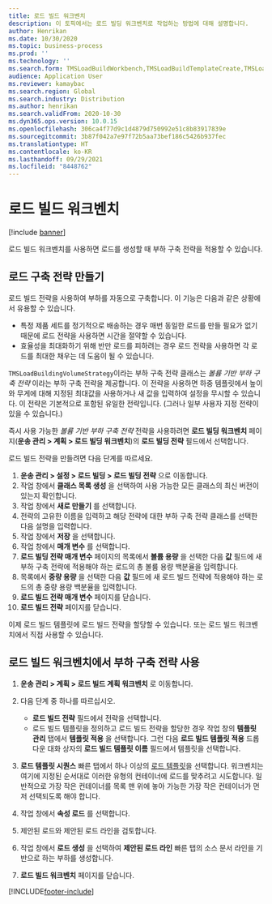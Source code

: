 ```yaml
---
title: 로드 빌드 워크벤치
description: 이 토픽에서는 로드 빌딩 워크벤치로 작업하는 방법에 대해 설명합니다.
author: Henrikan
ms.date: 10/30/2020
ms.topic: business-process
ms.prod: ''
ms.technology: ''
ms.search.form: TMSLoadBuildWorkbench,TMSLoadBuildTemplateCreate,TMSLoadBuildStrategy,TMSLoadBuildTemplateApply
audience: Application User
ms.reviewer: kamaybac
ms.search.region: Global
ms.search.industry: Distribution
ms.author: henrikan
ms.search.validFrom: 2020-10-30
ms.dyn365.ops.version: 10.0.15
ms.openlocfilehash: 306ca4f77d9c1d4879d750992e51c8b83917839e
ms.sourcegitcommit: 3b87f042a7e97f72b5aa73bef186c5426b937fec
ms.translationtype: HT
ms.contentlocale: ko-KR
ms.lasthandoff: 09/29/2021
ms.locfileid: "8448762"
---
```

# <a name="load-building-workbench"></a>로드 빌드 워크벤치

[!include [banner](../../includes/banner.md)]

로드 빌드 워크벤치를 사용하면 로드를 생성할 때 부하 구축 전략을 적용할 수 있습니다.

## <a name="create-a-load-building-strategy"></a>로드 구축 전략 만들기

로드 빌드 전략을 사용하여 부하를 자동으로 구축합니다. 이 기능은 다음과 같은 상황에서 유용할 수 있습니다.

- 특정 제품 세트를 정기적으로 배송하는 경우 매번 동일한 로드를 만들 필요가 없기 때문에 로드 전략을 사용하면 시간을 절약할 수 있습니다.
- 효율성을 최대화하기 위해 반만 로드를 피하려는 경우 로드 전략을 사용하면 각 로드를 최대한 채우는 데 도움이 될 수 있습니다.

`TMSLoadBuildingVolumeStrategy`이라는 부하 구축 전략 클래스는 *볼륨 기반 부하 구축 전략* 이라는 부하 구축 전략을 제공합니다. 이 전략을 사용하면 하중 템플릿에서 높이와 무게에 대해 지정된 최대값을 사용하거나 새 값을 입력하여 설정을 무시할 수 있습니다. 이 전략은 기본적으로 포함된 유일한 전략입니다. (그러나 일부 사용자 지정 전략이 있을 수 있습니다.)

즉시 사용 가능한 *볼륨 기반 부하 구축 전략* 전략을 사용하려면 **로드 빌딩 워크벤치** 페이지(**운송 관리 &gt; 계획 &gt; 로드 빌딩 워크벤치**)의 **로드 빌딩 전략** 필드에서 선택합니다.

로드 빌드 전략을 만들려면 다음 단계를 따르세요.

1. **운송 관리 &gt; 설정 &gt; 로드 빌딩 &gt; 로드 빌딩 전략** 으로 이동합니다.
1. 작업 창에서 **클래스 목록 생성** 을 선택하여 사용 가능한 모든 클래스의 최신 버전이 있는지 확인합니다.
1. 작업 창에서 **새로 만들기** 를 선택합니다.
1. 전략의 고유한 이름을 입력하고 해당 전략에 대한 부하 구축 전략 클래스를 선택한 다음 설명을 입력합니다.
1. 작업 창에서 **저장** 을 선택합니다.
1. 작업 창에서 **매개 변수** 를 선택합니다.
1. **로드 빌딩 전략 매개 변수** 페이지의 목록에서 **볼륨 용량** 을 선택한 다음 **값** 필드에 새 부하 구축 전략에 적용해야 하는 로드의 총 볼륨 용량 백분율을 입력합니다.
1. 목록에서 **중량 용량** 을 선택한 다음 **값** 필드에 새 로드 빌드 전략에 적용해야 하는 로드의 총 중량 용량 백분율을 입력합니다.
1. **로드 빌드 전략 매개 변수** 페이지를 닫습니다.
1. **로드 빌드 전략** 페이지를 닫습니다.

이제 로드 빌드 템플릿에 로드 빌드 전략을 할당할 수 있습니다. 또는 로드 빌드 워크벤치에서 직접 사용할 수 있습니다.

## <a name="use-a-load-building-strategy-in-the-load-building-workbench"></a>로드 빌드 워크벤치에서 부하 구축 전략 사용

1. **운송 관리 &gt; 계획 &gt; 로드 빌드 계획 워크벤치** 로 이동합니다.
1. 다음 단계 중 하나를 따르십시오.

    - **로드 빌드 전략** 필드에서 전략을 선택합니다.
    - 로드 빌드 템플릿을 정의하고 로드 빌드 전략을 할당한 경우 작업 창의 **템플릿 관리** 탭에서 **템플릿 적용** 을 선택합니다. 그런 다음 **로드 빌드 템플릿 적용** 드롭다운 대화 상자의 **로드 빌드 템플릿 이름** 필드에서 템플릿을 선택합니다.

1. **로드 템플릿 시퀀스** 빠른 탭에서 하나 이상의 [로드 템플릿](load-template.md)을 선택합니다. 워크벤치는 여기에 지정된 순서대로 이러한 유형의 컨테이너에 로드를 맞추려고 시도합니다. 일반적으로 가장 작은 컨테이너를 목록 맨 위에 놓아 가능한 가장 작은 컨테이너가 먼저 선택되도록 해야 합니다.
1. 작업 창에서 **속성 로드** 를 선택합니다.
1. 제안된 로드와 제안된 로드 라인을 검토합니다.
1. 작업 창에서 **로드 생성** 을 선택하여 **제안된 로드 라인** 빠른 탭의 소스 문서 라인을 기반으로 하는 부하를 생성합니다.
1. **로드 빌드 워크벤치** 페이지를 닫습니다.


[!INCLUDE[footer-include](../../../includes/footer-banner.md)]